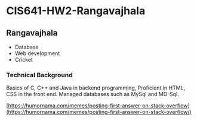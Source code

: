 # CIS641-HW2-Rangavajhala
## Rangavajhala
* Database
* Web development
* Cricket
### Technical Background
Basics of C, C++ and Java in backend programming, Proficient in HTML, CSS in the front end. Managed databases such as MySql and MD-Sql.

[https://humornama.com/memes/posting-first-answer-on-stack-overflow](https://humornama.com/memes/posting-first-answer-on-stack-overflow/)
